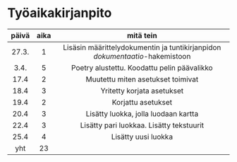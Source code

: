# Työaikakirjanpito
| päivä | aika | mitä tein |
| :---: | :---: | :---: |
| 27.3. | 1 | Lisäsin määrittelydokumentin ja tuntikirjanpidon *dokumentaatio*-hakemistoon |
| 3.4. | 5 | Poetry alustettu. Koodattu pelin päävalikko |
| 17.4 | 2 | Muutettu miten asetukset toimivat |
| 18.4 | 3 | Yritetty korjata asetukset |
| 19.4 | 2 | Korjattu asetukset |
| 20.4 | 3 | Lisätty luokka, jolla luodaan kartta |
| 22.4 | 3 | Lisätty pari luokkaa. Lisätty tekstuurit |
| 25.4 | 4 | Lisätty uusi luokka | 
| yht | 23 | |

